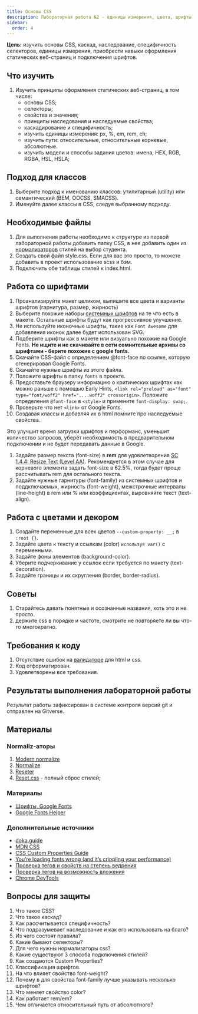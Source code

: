 ```yaml
---
title: Основы CSS
description: Лабораторная работа №2 - единицы измерения, цвета, шрифты
sidebar:
  order: 4
---
```


**Цель:** изучить основы CSS, каскад, наследование, специфичность селекторов, единицы измерения, приобрести навыки оформления статических веб-страниц и подключения шрифтов.

## Что изучить

1. Изучить принципы оформления статических веб-страниц, в том числе:
   - основы CSS;
   - селекторы;
   - свойства и значения;
   - принципы наследования и наследуемые свойства;
   - каскадирование и специфичность;
   - изучить единицы измерения: px, %, em, rem, ch;
   - изучить пути: относительные, относительные корневые, абсолютные.
   - изучить модели и способы задания цветов: имена, HEX, RGB, RGBA, HSL, HSLA;

## Подход для классов

1. Выберите подход к именованию классов: утилитарный (utility) или семантический (BEM, OOCSS, SMACSS).
1. Именуйте далее классы в CSS, следуя выбранному подходу.

## Необходимые файлы

1. Для выполнения работы необходимо к структуре из первой лабораторной работы добавить папку CSS, в нее добавить один из [нормализаторов](#normaliz-аторы) стилей на выбор студента.
1. Создать свой файл style.css. Если для вас это просто, то можете добавить в проект использование scss и бэм.
1. Подключить обе таблицы стилей к index.html.

## Работа со шрифтами

1. Проанализируйте макет целиком, выпишите все цвета и варианты шрифтов (гарнитура, размер, жирность)
1. Выберите похожие наборы [системных шрифтов](https://modernfontstacks.com/) на те что есть в макете. Остальные шрифты будут как прогрессивное улучшение.
1. Не используйте иконочные шрифты, такие как `Font Awesome` для добавления иконок далее будет использован SVG.
1. Подберите шрифты как в макете или визуально похожие на Google Fonts. **Не ищите и не скачивайте в сети сомнительные архивы со шрифтами - берите похожие с google fonts.**
1. Скачайте CSS-файл с определением @font-face по ссылке, которую сгенерировал Google Fonts.
1. Скачайте нужные шрифты из этого файла.
1. Положите шрифты в папку `fonts` в проекте.
1. Предоставьте браузеру информацию о критических шрифтах как можно раньше с помощью Early Hints, `<link rel="preload" as="font" type="font/woff2" href="....woff2" crossorigin>`. Положите определения `@font-face` в `<style>` и примените `font-display: swap;`.
1. Проверьте что нет `<link>` от Google Fonts.
1. Создавая классы и добавляя их в html помните про наследуемые свойства.

Это улучшит время загрузки шрифтов и перформанс, уменьшит количество запросов, уберёт необходимость в предварительном подключении и не будет передавать данные в Google.

1. Задайте размер текста (font-size) в **rem** для удовлетворения [SC 1.4.4: Resize Text (Level AA)](https://www.w3.org/WAI/WCAG22/Understanding/resize-text). Рекомендуется в этом случае для корневого элемента задать font-size в 62.5%, тогда будет проще рассчитывать rem для остального текста.
1. Задайте нужные гарнитуры (font-family) из системных шрифтов и поддключаемых, жирность (font-weight), межстрочные интервалы (line-height) в rem или % или коэффициентах, выровняйте текст (text-align).

## Работа с цветами и декором

1. Создайте переменные для всех цветов `--custom-property: __;` в `:root {}`.
1. Задайте цвета к тексту и ссылкам (color) `используя var()` с переменными.
1. Задайте фоны элементов (background-color).
1. Уберите подчеркивание у ссылок если требуется по макету (text-decoration).
1. Задайте границы и их скругления (border, border-radius).

## Советы

1. Cтарайтесь давать понятные и осознанные названия, хоть это и не просто.
1. держите css в порядке и частоте, смотрите не повторяете ли вы что-то многократно.

## Требования к коду

1. Отсутствие ошибок на [валидаторе](https://validator.w3.org/) для html и css.
1. Код отформатирован.
1. Удовлетворены все требования.

## Результаты выполнения лабораторной работы

Результат работы зафиксирован в системе контроля версий git и отправлен на Gitverse.

## Материалы

### Normaliz-аторы

1. [Modern normalize](https://github.com/sindresorhus/modern-normalize/blob/main/modern-normalize.css)
1. [Normalize](https://necolas.github.io/normalize.css/latest/normalize.css)
1. [Reseter](https://cdn.jsdelivr.net/npm/gardevoir)
1. [Reset.css](https://meyerweb.com/eric/tools/css/reset/) - полный сброс стилей;

### Материалы

- [Шрифты, Google Fonts](https://fonts.google.com/)
- [Google Fonts Helper](https://gwfh.mranftl.com)

### Дополнительные источники

- [doka.guide](https://doka.guide/css/)
- [MDN CSS](https://developer.mozilla.org/ru/docs/Web/CSS)
- [CSS Custom Properties Guide](https://css-tricks.com/a-complete-guide-to-custom-properties/)
- [You’re loading fonts wrong (and it’s crippling your performance)](https://www.jonoalderson.com/performance/youre-loading-fonts-wrong/)
- [Проверка тегов и свойств на степень ведрения](https://caniuse.com/)
- [Проверка тегов на возможность вложения](https://caninclude.glitch.me/)
- [Chrome DevTools](https://habr.com/ru/post/548898/)

## Вопросы для защиты

1. Что такое CSS?
1. Что такое каскад?
1. Как рассчитывается специфичность?
1. Что подразумевает наследование и как его использовать на благо?
1. Из чего состоят правила?
1. Какие бывают селекторы?
1. Для чего нужны нормализаторы css?
1. Какие существуют 3 способа подключения стилей?
1. Как создаются Custom Properties?
1. Классификация шрифтов.
1. На что влияет свойство font-weight?
1. Почему в для свойства font-family лучше указывать несколько шрифтов?
1. Что меняет свойство color?
1. Как работает rem/em?
1. Чем отличается относительный путь от абсолютного?
